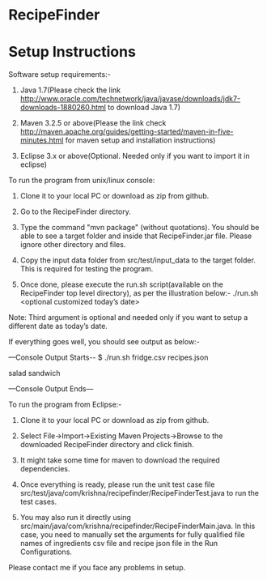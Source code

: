 # RecipeFinder

# Setup Instructions

Software setup requirements:-
1. Java 1.7(Please check the link http://www.oracle.com/technetwork/java/javase/downloads/jdk7-downloads-1880260.html
to download Java 1.7)

2. Maven 3.2.5 or above(Please the link check http://maven.apache.org/guides/getting-started/maven-in-five-minutes.html
for maven setup and installation instructions)

3. Eclipse 3.x or above(Optional. Needed only if you want to import it in eclipse)


To run the program from unix/linux console:
1. Clone it to your local PC or download as zip from github.

2. Go to the RecipeFinder directory.

3. Type the command "mvn package" (without quotations). You should be able to see a target folder and inside that
RecipeFinder.jar file. Please ignore other directory and files.

4. Copy the input data folder from src/test/input_data to the target folder. This is required for testing the program.

5. Once done, please execute the run.sh script(available on the RecipeFinder top level directory), as per the illustration below:-
./run.sh <ingredients csv file name> <recipe json file name> <optional customized today’s date>

Note: Third argument is optional and needed only if you want to setup a different date as today’s date.

If everything goes well, you should see output as below:-

—Console Output Starts--
$ ./run.sh fridge.csv recipes.json

salad sandwich

—Console Output Ends—



To run the program from Eclipse:-

 1. Clone it to your local PC or download as zip from github.
 
 2. Select File->Import->Existing Maven Projects->Browse to the downloaded RecipeFinder directory and click finish.
 
 3. It might take some time for maven to download the required dependencies.
 
 4. Once everything is ready, please run the unit test case file src/test/java/com/krishna/recipefinder/RecipeFinderTest.java to run the test cases.
 
 5. You may also run it directly using src/main/java/com/krishna/recipefinder/RecipeFinderMain.java. In this case, you need to manually set the arguments for fully qualified file names of ingredients csv file and recipe json file in the Run Configurations.


Please contact me if you face any problems in setup.

